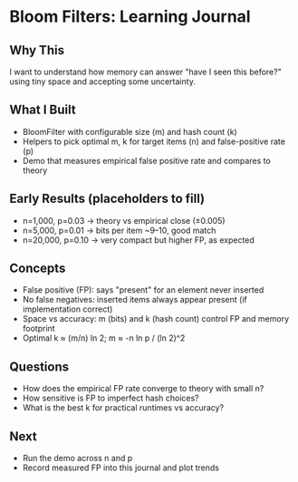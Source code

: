 # Bloom Filters: Learning Journal

## Why This
I want to understand how memory can answer "have I seen this before?" using tiny space and accepting some uncertainty.

## What I Built
- BloomFilter with configurable size (m) and hash count (k)
- Helpers to pick optimal m, k for target items (n) and false-positive rate (p)
- Demo that measures empirical false positive rate and compares to theory

## Early Results (placeholders to fill)
- n=1,000, p=0.03 → theory vs empirical close (±0.005)
- n=5,000, p=0.01 → bits per item ~9–10, good match
- n=20,000, p=0.10 → very compact but higher FP, as expected

## Concepts
- False positive (FP): says "present" for an element never inserted
- No false negatives: inserted items always appear present (if implementation correct)
- Space vs accuracy: m (bits) and k (hash count) control FP and memory footprint
- Optimal k ≈ (m/n) ln 2; m ≈ -n ln p / (ln 2)^2

## Questions
- How does the empirical FP rate converge to theory with small n?
- How sensitive is FP to imperfect hash choices?
- What is the best k for practical runtimes vs accuracy?

## Next
- Run the demo across n and p
- Record measured FP into this journal and plot trends
